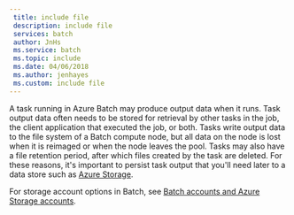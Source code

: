 ```yaml
---
 title: include file
 description: include file
 services: batch
 author: JnHs
 ms.service: batch
 ms.topic: include
 ms.date: 04/06/2018
 ms.author: jenhayes
 ms.custom: include file
---
```


A task running in Azure Batch may produce output data when it runs. Task output data often needs to be stored for retrieval by other tasks in the job, the client application that executed the job, or both. Tasks write output data to the file system of a Batch compute node, but all data on the node is lost when it is reimaged or when the node leaves the pool. Tasks may also have a file retention period, after which files created by the task are deleted. For these reasons, it's important to persist task output that you'll need later to a data store such as [Azure Storage](../articles/storage/index.yml).

For storage account options in Batch, see [Batch accounts and Azure Storage accounts](../articles/batch/accounts.md#azure-storage-accounts).